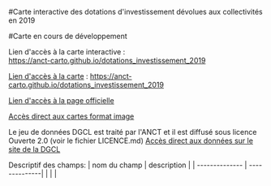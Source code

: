 #Carte interactive des dotations d'investissement dévolues aux collectivités en 2019

#Carte en cours de développement
	
Lien d'accès à la carte interactive :	
https://anct-carto.github.io/dotations_investissement_2019	
	
[Lien d'accès à la carte](https://anct-carto.github.io/dotations_investissement_2019) : https://anct-carto.github.io/dotations_investissement_2019

[Lien d'accès à la page officielle](http://www.cohesion-territoires.gouv.fr/dotations-collectivites/)

[Accès direct aux cartes format image](https://cartotheque.cget.gouv.fr/cartes)

Le jeu de données DGCL est traité par l'ANCT et il est diffusé sous licence Ouverte 2.0 (voir le fichier LICENCE.md)
[Accès direct aux données sur le site de la DGCL](http://www.dotations-dgcl.interieur.gouv.fr/consultation/dotations_en_ligne.php)
	
Descriptif des champs:
| nom du champ | description |
| -------------- | --------------|
|  | |




